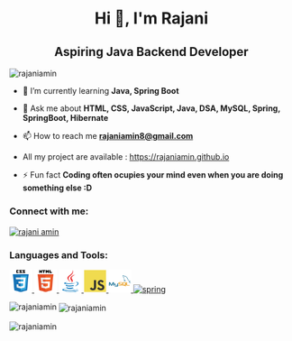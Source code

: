 <h1 align="center">Hi 👋, I'm Rajani</h1>
<h2 align="center">Aspiring Java Backend Developer</h2>


<p align="left"> <img src="https://komarev.com/ghpvc/?username=rajaniamin&label=Profile%20views&color=0e75b6&style=flat" alt="rajaniamin" /> </p>

- 🌱 I’m currently learning **Java, Spring Boot**

- 💬 Ask me about **HTML, CSS, JavaScript, Java, DSA, MySQL, Spring, SpringBoot, Hibernate**

- 📫 How to reach me **rajaniamin8@gmail.com**

- All my project are available : https://rajaniamin.github.io

- ⚡ Fun fact **Coding often ocupies your mind even when you are doing something else :D**

<h3 align="left">Connect with me:</h3>
<p align="left">
<a href="https://www.linkedin.com/in/rajani-amin-2726651b8/" target="blank"><img align="center" src="https://raw.githubusercontent.com/rahuldkjain/github-profile-readme-generator/master/src/images/icons/Social/linked-in-alt.svg" alt="rajani amin" height="30" width="40" /></a>
</p>

<h3 align="left">Languages and Tools:</h3>
<p align="left"> <a href="https://www.w3schools.com/css/" target="_blank" rel="noreferrer"> <img src="https://raw.githubusercontent.com/devicons/devicon/master/icons/css3/css3-original-wordmark.svg" alt="css3" width="40" height="40"/> </a> <a href="https://www.w3.org/html/" target="_blank" rel="noreferrer"> <img src="https://raw.githubusercontent.com/devicons/devicon/master/icons/html5/html5-original-wordmark.svg" alt="html5" width="40" height="40"/> </a> <a href="https://www.java.com" target="_blank" rel="noreferrer"> <img src="https://raw.githubusercontent.com/devicons/devicon/master/icons/java/java-original.svg" alt="java" width="40" height="40"/> </a> <a href="https://developer.mozilla.org/en-US/docs/Web/JavaScript" target="_blank" rel="noreferrer"> <img src="https://raw.githubusercontent.com/devicons/devicon/master/icons/javascript/javascript-original.svg" alt="javascript" width="40" height="40"/> </a> <a href="https://www.mysql.com/" target="_blank" rel="noreferrer"> <img src="https://raw.githubusercontent.com/devicons/devicon/master/icons/mysql/mysql-original-wordmark.svg" alt="mysql" width="40" height="40"/> </a> <a href="https://spring.io/" target="_blank" rel="noreferrer"> <img src="https://www.vectorlogo.zone/logos/springio/springio-icon.svg" alt="spring" width="40" height="40"/> </a> </p>

<p><img align="left" src="https://github-readme-stats.vercel.app/api/top-langs?username=rajaniamin&show_icons=true&locale=en&layout=compact" alt="rajaniamin" /></p>

<p>&nbsp;<img align="center" src="https://github-readme-stats.vercel.app/api?username=rajaniamin&show_icons=true&locale=en" alt="rajaniamin" /></p>

<p><img align="center" src="https://github-readme-streak-stats.herokuapp.com/?user=rajaniamin&" alt="rajaniamin" /></p>
